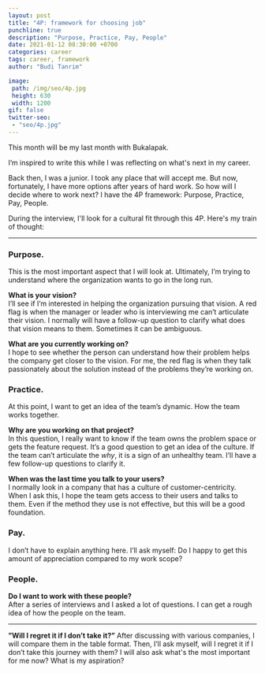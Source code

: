 ```yaml
---
layout: post
title: "4P: framework for choosing job"
punchline: true
description: "Purpose, Practice, Pay, People"
date: 2021-01-12 08:30:00 +0700
categories: career
tags: career, framework
author: "Budi Tanrim"

image:
 path: /img/seo/4p.jpg
 height: 630
 width: 1200
gif: false
twitter-seo: 
 - "seo/4p.jpg"
---
```


This month will be my last month with Bukalapak.

I’m inspired to write this while I was reflecting on what's next in my career. 

Back then, I was a junior. I took any place that will accept me. But now, fortunately, I have more options after years of hard work. So how will I decide where to work next? I have the 4P framework: Purpose, Practice, Pay, People.

During the interview, I'll look for a cultural fit through this 4P. Here's my train of thought:

---

### Purpose.
This is the most important aspect that I will look at. Ultimately, I’m trying to understand where the organization wants to go in the long run.

**What is your vision?**<br/>
 I’ll see if I’m interested in helping the organization pursuing that vision. A red flag is when the manager or leader who is interviewing me can’t articulate their vision. I normally will have a follow-up question to clarify what does that vision means to them. Sometimes it can be ambiguous.

**What are you currently working on?**<br/>
I hope to see whether the person can understand how their problem helps the company get closer to the vision. For me, the red flag is when they talk passionately about the solution instead of the problems they’re working on.

### Practice.
At this point, I want to get an idea of the team’s dynamic. How the team works together.

**Why are you working on that project?**<br/>
In this question, I really want to know if the team owns the problem space or gets the feature request. It’s a good question to get an idea of the culture. If the team can’t articulate the *why*, it is a sign of an unhealthy team. I’ll have a few follow-up questions to clarify it.

**When was the last time you talk to your users?**<br/>
I normally look in a company that has a culture of customer-centricity. When I ask this, I hope the team gets access to their users and talks to them. Even if the method they use is not effective, but this will be a good foundation.

### Pay.
I don’t have to explain anything here. I’ll ask myself: Do I happy to get this amount of appreciation compared to my work scope?

### People.
**Do I want to work with these people?**<br/>
After a series of interviews and I asked a lot of questions. I can get a rough idea of how the people on the team.

---


**”Will I regret it if I don’t take it?”**
After discussing with various companies, I will compare them in the table format. Then, I’ll ask myself, will I regret it if I don’t take this journey with them? I will also ask what's the most important for me now? What is my aspiration?





